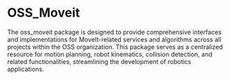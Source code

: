 # OSS_Moveit

The oss_moveit package is designed to provide comprehensive interfaces and implementations for MoveIt-related services and algorithms across all projects within the OSS organization. This package serves as a centralized resource for motion planning, robot kinematics, collision detection, and related functionalities, streamlining the development of robotics applications.
